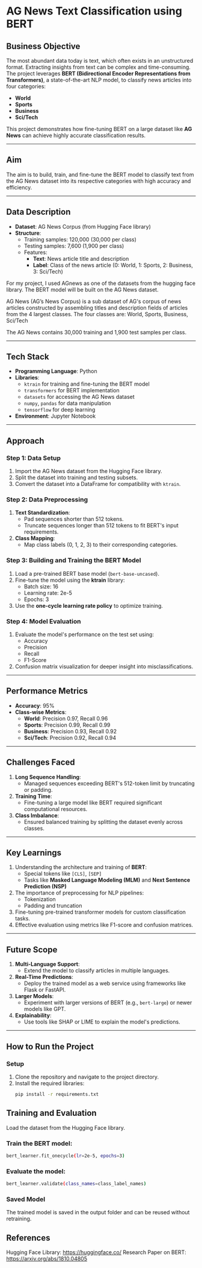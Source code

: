 # AG News Text Classification using BERT

## Business Objective

The most abundant data today is text, which often exists in an unstructured format. Extracting insights from text can be complex and time-consuming. The project leverages **BERT (Bidirectional Encoder Representations from Transformers)**, a state-of-the-art NLP model, to classify news articles into four categories:
- **World**
- **Sports**
- **Business**
- **Sci/Tech**

This project demonstrates how fine-tuning BERT on a large dataset like **AG News** can achieve highly accurate classification results.

---

## Aim

The aim is to build, train, and fine-tune the BERT model to classify text from the AG News dataset into its respective categories with high accuracy and efficiency.

---

## Data Description

- **Dataset**: AG News Corpus (from Hugging Face library)
- **Structure**:
  - Training samples: 120,000 (30,000 per class)
  - Testing samples: 7,600 (1,900 per class)
  - Features: 
    - **Text**: News article title and description
    - **Label**: Class of the news article (0: World, 1: Sports, 2: Business, 3: Sci/Tech)

For my project, I used AGnews as one of the datasets from the hugging face library. The BERT model will be built on the AG News dataset.

AG News (AG’s News Corpus) is a sub dataset of AG's corpus of news articles constructed by assembling titles and description fields of articles from the 4 largest classes. The four classes are: World, Sports, Business, Sci/Tech

The AG News contains 30,000 training and 1,900 test samples per class. 

---

## Tech Stack

- **Programming Language**: Python
- **Libraries**:
  - `ktrain` for training and fine-tuning the BERT model
  - `transformers` for BERT implementation
  - `datasets` for accessing the AG News dataset
  - `numpy`, `pandas` for data manipulation
  - `tensorflow` for deep learning
- **Environment**: Jupyter Notebook

---

## Approach

### Step 1: Data Setup
1. Import the AG News dataset from the Hugging Face library.
2. Split the dataset into training and testing subsets.
3. Convert the dataset into a DataFrame for compatibility with `ktrain`.

### Step 2: Data Preprocessing
1. **Text Standardization**:
   - Pad sequences shorter than 512 tokens.
   - Truncate sequences longer than 512 tokens to fit BERT's input requirements.
2. **Class Mapping**:
   - Map class labels (0, 1, 2, 3) to their corresponding categories.

### Step 3: Building and Training the BERT Model
1. Load a pre-trained BERT base model (`bert-base-uncased`).
2. Fine-tune the model using the **ktrain** library:
   - Batch size: 16
   - Learning rate: 2e-5
   - Epochs: 3
3. Use the **one-cycle learning rate policy** to optimize training.

### Step 4: Model Evaluation
1. Evaluate the model's performance on the test set using:
   - Accuracy
   - Precision
   - Recall
   - F1-Score
2. Confusion matrix visualization for deeper insight into misclassifications.

---

## Performance Metrics

- **Accuracy**: 95%
- **Class-wise Metrics**:
  - **World**: Precision 0.97, Recall 0.96
  - **Sports**: Precision 0.99, Recall 0.99
  - **Business**: Precision 0.93, Recall 0.92
  - **Sci/Tech**: Precision 0.92, Recall 0.94

---

## Challenges Faced

1. **Long Sequence Handling**:
   - Managed sequences exceeding BERT's 512-token limit by truncating or padding.
2. **Training Time**:
   - Fine-tuning a large model like BERT required significant computational resources.
3. **Class Imbalance**:
   - Ensured balanced training by splitting the dataset evenly across classes.

---

## Key Learnings

1. Understanding the architecture and training of **BERT**:
   - Special tokens like `[CLS]`, `[SEP]`
   - Tasks like **Masked Language Modeling (MLM)** and **Next Sentence Prediction (NSP)**
2. The importance of preprocessing for NLP pipelines:
   - Tokenization
   - Padding and truncation
3. Fine-tuning pre-trained transformer models for custom classification tasks.
4. Effective evaluation using metrics like F1-score and confusion matrices.

---

## Future Scope

1. **Multi-Language Support**:
   - Extend the model to classify articles in multiple languages.
2. **Real-Time Predictions**:
   - Deploy the trained model as a web service using frameworks like Flask or FastAPI.
3. **Larger Models**:
   - Experiment with larger versions of BERT (e.g., `bert-large`) or newer models like GPT.
4. **Explainability**:
   - Use tools like SHAP or LIME to explain the model's predictions.

---

## How to Run the Project

### Setup
1. Clone the repository and navigate to the project directory.
2. Install the required libraries:
   ```bash
   pip install -r requirements.txt


## Training and Evaluation
Load the dataset from the Hugging Face library.

### Train the BERT model:
```bash
bert_learner.fit_onecycle(lr=2e-5, epochs=3)
```
### Evaluate the model:
```bash
bert_learner.validate(class_names=class_label_names)
```
### Saved Model
The trained model is saved in the output folder and can be reused without retraining.

## References
Hugging Face Library: https://huggingface.co/
Research Paper on BERT: https://arxiv.org/abs/1810.04805

